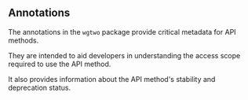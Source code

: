 ## Annotations

The annotations in the `wgtwo` package provide critical metadata for API methods.

They are intended to aid developers in understanding the access scope required to use the API method.

It also provides information about the API method's stability and deprecation status.
